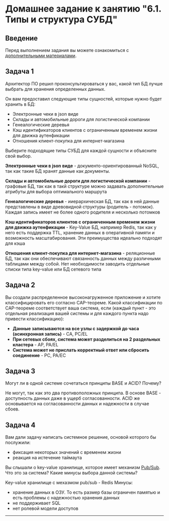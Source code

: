 # Домашнее задание к занятию "6.1. Типы и структура СУБД"

## Введение

Перед выполнением задания вы можете ознакомиться с 
[дополнительными материалами](https://github.com/netology-code/virt-homeworks/tree/virt-11/additional).

## Задача 1

Архитектор ПО решил проконсультироваться у вас, какой тип БД 
лучше выбрать для хранения определенных данных.

Он вам предоставил следующие типы сущностей, которые нужно будет хранить в БД:

- Электронные чеки в json виде
- Склады и автомобильные дороги для логистической компании
- Генеалогические деревья
- Кэш идентификаторов клиентов с ограниченным временем жизни для движка аутенфикации
- Отношения клиент-покупка для интернет-магазина

Выберите подходящие типы СУБД для каждой сущности и объясните свой выбор.

**Электронные чеки в json виде** - документо-ориентированный NoSQL, так как такие БД хранят данные как документы. 

**Склады и автомобильные дороги для логистической компании** - графовые БД, так как в такй структуре можно задавать дополнительные атрибуты для выбора оптимального маршрута

**Генеалогические деревья** - ииерархическая БД, так как в ней данные представлены в виде древовидной структуры (родитель - потомок). Каждая запись имеет не более одного родителя и несколько потомков

**Кэш идентификаторов клиентов с ограниченным временем жизни для движка аутенфикации** - Key-Value БД, например Redis, так как у него есть поддержка TTL, хранение данных в оперативной памяти и возможность масштабирования. Эти преимущества идеально подходят для кэша

**Отношения клиент-покупка для интернет-магазина** - реляционные БД, так как они обеспечивают связанность данных между различными таблицами между собой. Нет необходимости заводить отдельные списки типа key-value или БД сетевого типа

## Задача 2

Вы создали распределенное высоконагруженное приложение и хотите классифицировать его согласно 
CAP-теореме. Какой классификации по CAP-теореме соответствует ваша система, если 
(каждый пункт - это отдельная реализация вашей системы и для каждого пункта надо привести классификацию):

- **Данные записываются на все узлы с задержкой до часа (асинхронная запись)** - CA, PC/EL
- **При сетевых сбоях, система может разделиться на 2 раздельных кластера** - AP, PA/EL
- **Система может не прислать корректный ответ или сбросить соединение** - PC, PA/EC


## Задача 3

Могут ли в одной системе сочетаться принципы BASE и ACID? Почему?

Не могут, так как это два противоположных принципа. В основе BASE - доступность данных даже в ущерб согласованности. ACID же основывается на согласованности данных и надежности в случае сбоев. 

## Задача 4

Вам дали задачу написать системное решение, основой которого бы послужили:

- фиксация некоторых значений с временем жизни
- реакция на истечение таймаута

Вы слышали о key-value хранилище, которое имеет механизм [Pub/Sub](https://habr.com/ru/post/278237/). 
Что это за система? Какие минусы выбора данной системы?

Key-value хранилище с мехазмом pub/sub - Redis
Минусы:
- хранение данных в ОЗУ. То есть размер базы ограничен памятью и есть проблемы с надежностью хранения данных
- не поддерживает SQL
- нет ролевой модели доступов

---
